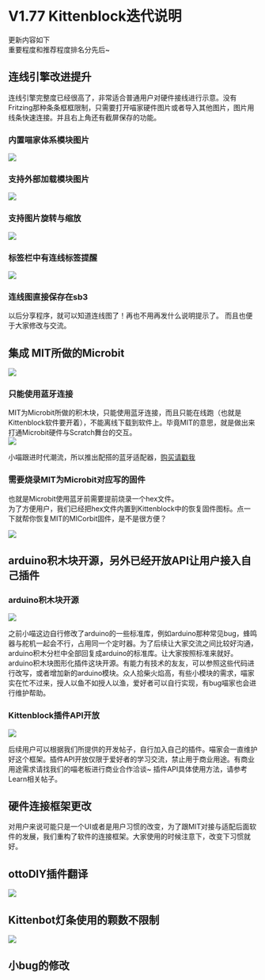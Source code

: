 # V1.77 Kittenblock迭代说明   

更新内容如下   
重要程度和推荐程度排名分先后~

## 连线引擎改进提升   
连线引擎完整度已经很高了，非常适合普通用户对硬件接线进行示意。没有Fritzing那种条条框框限制，只需要打开喵家硬件图片或者导入其他图片，图片用线条快速连接。并且右上角还有截屏保存的功能。

### 内置喵家体系模块图片   
![](./images/1.77_01.gif)   


### 支持外部加载模块图片   
![](./images/1.77_03.gif)   


### 支持图片旋转与缩放   

![](./images/1.77_02.gif)   

### 标签栏中有连线标签提醒   

![](./images/1.77_04.gif)   

### 连线图直接保存在sb3
以后分享程序，就可以知道连线图了！再也不用再发什么说明提示了。
而且也便于大家修改与交流。

## 集成 MIT所做的Microbit   

![](./images/1.77_07.gif)   

### 只能使用蓝牙连接   
MIT为Microbit所做的积木块，只能使用蓝牙连接，而且只能在线跑（也就是Kittenblock软件要开着），不能离线下载到软件上。毕竟MIT的意思，就是做出来打通Microbit硬件与Scratch舞台的交互。   
![](./images/1.77_05.gif)   

小喵跟进时代潮流，所以推出配搭的蓝牙适配器，[购买请戳我](https://item.taobao.com/item.htm?spm=a1z10.3-c-s.w4002-17001215033.23.4df4762ezd8L0C&id=575550334097)   

### 需要烧录MIT为Microbit对应写的固件   

也就是Microbit使用蓝牙前需要提前烧录一个hex文件。   
为了方便用户，我们已经把hex文件内置到Kittenblock中的恢复固件图标。点一下就帮你恢复MIT的MICorbit固件，是不是很方便？   

![](./images/1.77_06.gif)   

## arduino积木块开源，另外已经开放API让用户接入自己插件   

### arduino积木块开源   

![](./images/1.77_08.png)   


之前小喵这边自行修改了arduino的一些标准库，例如arduino那种常见bug，蜂鸣器与舵机一起会不行，占用同一个定时器。为了后续让大家交流之间比较好沟通，arduino积木分栏中全部回复成arduino的标准库。让大家按照标准来就好。arduino积木块图形化插件这块开源。有能力有技术的友友，可以参照这些代码进行改写，或者增加新的arduino模块。众人拾柴火焰高，有些小模块的需求，喵家实在忙不过来，授人以鱼不如授人以渔，爱好者可以自行实现，有bug喵家也会进行维护帮助。

### Kittenblock插件API开放   

![](./images/1.77_09.png)   

后续用户可以根据我们所提供的开发帖子，自行加入自己的插件。喵家会一直维护好这个框架。插件API开放仅限于爱好者的学习交流，禁止用于商业用途。有商业用途需求请找我们的喵老板进行商业合作洽谈~
插件API具体使用方法，请参考Learn相关帖子。

## 硬件连接框架更改
对用户来说可能只是一个UI或者是用户习惯的改变，为了跟MIT对接与适配后面软件的发展，我们重构了软件的连接框架。大家使用的时候注意下，改变下习惯就好。

## ottoDIY插件翻译   

![](./images/1.77_10.png)   


## Kittenbot灯条使用的颗数不限制

![](./images/1.77_11.png)   


## 小bug的修改